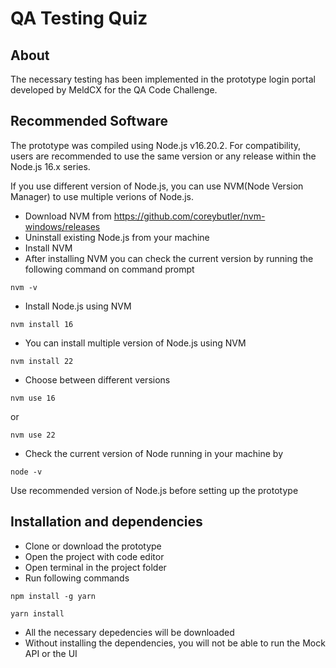 # QA Testing Quiz

## About
The necessary testing has been implemented in the prototype login portal developed by MeldCX for the QA Code Challenge.

## Recommended Software
The prototype was compiled using Node.js v16.20.2.
For compatibility, users are recommended to use the same version or any release within the Node.js 16.x series.

If you use different version of Node.js, you can use NVM(Node Version Manager) to use multiple verions of Node.js.

- Download NVM from https://github.com/coreybutler/nvm-windows/releases
- Uninstall existing Node.js from your machine
- Install NVM
- After installing NVM you can check the current version by running the following command on command prompt
```
nvm -v
```
- Install Node.js using NVM
```
nvm install 16
```
- You can install multiple version of Node.js using NVM
```
nvm install 22
```
- Choose between different versions
```
nvm use 16
```
or

```
nvm use 22
```
- Check the current version of Node running in your machine by
```
node -v
```

Use recommended version of Node.js before setting up the prototype

## Installation and dependencies
- Clone or download the prototype
- Open the project with code editor
- Open terminal in the project folder
- Run following commands
```
npm install -g yarn
```
```
yarn install
```
- All the necessary depedencies will be downloaded
- Without installing the dependencies, you will not be able to run the Mock API or the UI



